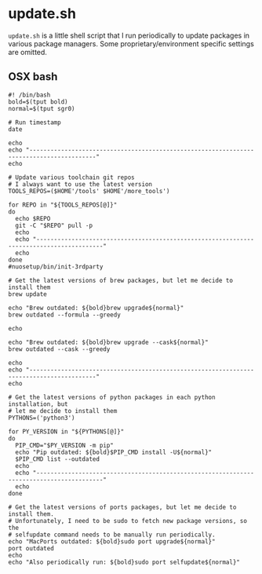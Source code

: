 # update.sh

`update.sh` is a little shell script that I run periodically to update packages in various package managers.
Some proprietary/environment specific settings are omitted. 

## OSX bash
    #! /bin/bash
    bold=$(tput bold)
    normal=$(tput sgr0)
    
    # Run timestamp
    date
    
    echo
    echo "-----------------------------------------------------------------------------------------"
    echo
    
    # Update various toolchain git repos
    # I always want to use the latest version
    TOOLS_REPOS=($HOME'/tools' $HOME'/more_tools')
    
    for REPO in "${TOOLS_REPOS[@]}"
    do
      echo $REPO
      git -C "$REPO" pull -p
      echo
      echo "-----------------------------------------------------------------------------------------"
      echo
    done
    #nuosetup/bin/init-3rdparty
    
    # Get the latest versions of brew packages, but let me decide to install them
    brew update
    
    echo "Brew outdated: ${bold}brew upgrade${normal}"
    brew outdated --formula --greedy
    
    echo
    
    echo "Brew outdated: ${bold}brew upgrade --cask${normal}"
    brew outdated --cask --greedy
    
    echo
    echo "-----------------------------------------------------------------------------------------"
    echo
    
    # Get the latest versions of python packages in each python installation, but
    # let me decide to install them
    PYTHONS=('python3')
    
    for PY_VERSION in "${PYTHONS[@]}"
    do
      PIP_CMD="$PY_VERSION -m pip"
      echo "Pip outdated: ${bold}$PIP_CMD install -U${normal}"
      $PIP_CMD list --outdated
      echo
      echo "-----------------------------------------------------------------------------------------"
      echo
    done
    
    # Get the latest versions of ports packages, but let me decide to install them.
    # Unfortunately, I need to be sudo to fetch new package versions, so the 
    # selfupdate command needs to be manually run periodically.
    echo "MacPorts outdated: ${bold}sudo port upgrade${normal}"
    port outdated
    echo
    echo "Also periodically run: ${bold}sudo port selfupdate${normal}"
